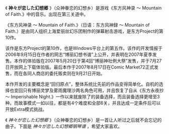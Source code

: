 

《 **神々が恋した幻想郷** 》（众神眷恋的幻想乡）是游戏《东方风神录 ～ Mountain of Faith.》中的音乐。出现在第三关道中。

《东方风神录 ～ Mountain of Faith.》（日语：东方风神録 ～ Mountain of
Faith.）是由同人组织上海爱丽丝幻乐团制作的弹幕射击游戏，是东方Project的第10作。

该作是东方Project的第10作，也是Windows平台上的第五作。该作的开发情报于2006年9月15日在作者的网志“博丽幻想书谱”上公开，并表明在2007年夏季发售。本作的体验版在2007年5月20日于第4回“博丽神社例大祭”发售，并于7月27日开放网上下载体验版。最后本作于2007年8月17日在Comic
Market72正式发售，而在各同人商店的委托贩卖则在9月21日开始。

本作开发的主要概念是“回归原点”，整体系统比先前的作品变得简单化。自机的选择也变回只有博丽灵梦及雾雨魔理沙两名角色可用，并且恢复了自从《东方永夜抄 ～
Imperishable
Night.》一作以来就废除了的装备选择，而且装备选择更增至3种。而故事模式一如以往，都是有4个难度和全部6关，并且达成一定条件后可以开放Extra模式挑战。

《 _神々が恋した幻想郷_ 》（众神眷恋的幻想乡）是一首让人听过之后就不会忘记的曲子。下面是 _神々が恋した幻想郷钢琴谱_ ，希望大家喜欢。

